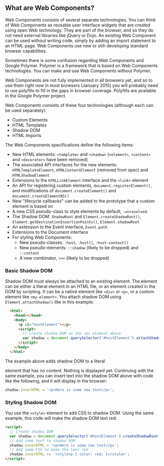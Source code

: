 ## What are Web Components?

Web Components consists of several separate technologies. You can think of Web Components as reusable user interface widgets that are created using open Web technology. They are part of the browser, and so they do not need external libraries like jQuery or Dojo. An existing Web Component can be used without writing code, simply by adding an import statement to an HTML page. Web Components use new or still-developing standard browser capabilities.

Sometimes there is some confusion regarding Web Components and Google Polymer. Polymer is a framework that is based on Web Components technologies. You can make and use Web Components without Polymer.

Web Components are not fully implemented in all browsers yet, and so to use them right now in most browsers (January 2015) you will probably need to use polyfills to fill in the gaps in browser coverage. Polyfills are available in the Google Polymer project.

Web Components consists of these four technologies (although each can be used separately):

* Custom Elements
* HTML Templates
* Shadow DOM
* HTML Imports

The Web Components specifications define the following items:

* New HTML elements: `<template>` and `<shadow>` (`<element>`, `<content>` and `<decorator>` have been removed)
* The associated API interfaces for the new elements: `HTMLTemplateElement`, `HTMLContentElement` (removed from spec) and `HTMLShadowElement`
* Extensions to the `HTMLLinkElement` interface and the `<link>` element
* An API for registering custom elements, `document.registerElement()`, and modifications of `document.createElement()` and `document.createElementNS()`
* New "lifecycle callbacks" can be added to the prototype that a custom element is based on
* A new CSS pseudo-class to style elements by default, `:unresolved`.
* The Shadow DOM: `ShadowRoot` and `Element.createShadowRoot()`, `Element.getDestinationInsertionPoints()`, `Element.shadowRoot`
* An extension to the Event interface, `Event.path`
* Extensions to the Document interface
* For styling Web Components:
  * New pseudo-classes: `:host`, `:host()`, `:host-context()`
  * New pseudo-elements: `::shadow` (likely to be dropped) and `::content`
  * A new combinator, `>>>` (likely to be dropped)


### Basic Shadow DOM
Shadow DOM must always be attached to an existing element. The element can be either a literal element in an HTML file, or an element created in the DOM by scripting. It can be a native element like `<div>` or `<p>`, or a custom element like `<my-element>`. You attach shadow DOM using `Element.attachShadow()` like in this example:

```html
  <html>
    <head></head>
    <body>
      <p id="hostElement"></p>
      <script>
        // create shadow DOM on the <p> element above
        var shadow = document.querySelector('#hostElement').attachShadow();
      </script>
    </body>
  </html>
```

The example above adds shadow DOM to a literal <p> element that has no content. Nothing is displayed yet. Continuing with the same example, you can insert text into the shadow DOM above with code like the following, and it will display in the browser:

```js
shadow.innerHTML = '<p>Here is some new text</p>';
```

### Styling Shadow DOM

You use the `<style>` element to add CSS to shadow DOM. Using the same example, this code will make the shadow DOM text red:

```html
<script>
  // Create shadow DOM
  var shadow = document.querySelector('#hostElement').createShadowRoot();
  // Add some text to shadow DOM
  shadow.innerHTML = '<p>Here is some new text</p>';
  // Add some CSS to make the text red
  shadow.innerHTML += '<style>p { color: red; }</style>';
</script>
```
